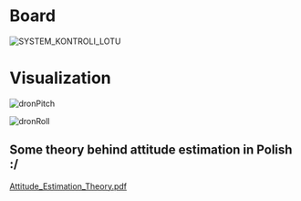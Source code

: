 # Board
![SYSTEM_KONTROLI_LOTU](https://github.com/aiwachow/DRONE-NAVC-V1-STM32-KICAD/assets/92248273/a846c828-3ee0-4a3a-bc49-8de660e7ef3f)





# Visualization 
![dronPitch](https://github.com/aiwachow/DRONE-NAVC-V1-STM32-KICAD/assets/92248273/4db01ff6-65dd-46d6-b48b-31732e3748ea)

![dronRoll](https://github.com/aiwachow/DRONE-NAVC-V1-STM32-KICAD/assets/92248273/389c8570-1078-4b80-856b-33aead92614f)
## Some theory behind attitude estimation in Polish :/
[Attitude_Estimation_Theory.pdf](https://github.com/aiwachow/DRONE-NAVC-V1-STM32-KICAD/files/14404460/Attitude_Estimation_Theory.pdf)

